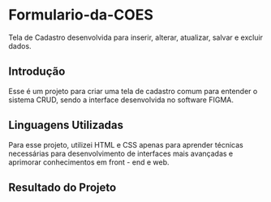 # Formulario-da-COES
Tela de Cadastro desenvolvida para inserir, alterar, atualizar, salvar e excluir dados.

## Introdução

Esse é um projeto para criar uma tela de cadastro comum para entender o sistema CRUD, sendo a interface desenvolvida no software FIGMA.

## Linguagens Utilizadas
Para esse projeto, utilizei HTML e CSS apenas para aprender técnicas necessárias para desenvolvimento de interfaces mais avançadas e aprimorar conhecimentos em front - end e web.

## Resultado do Projeto
